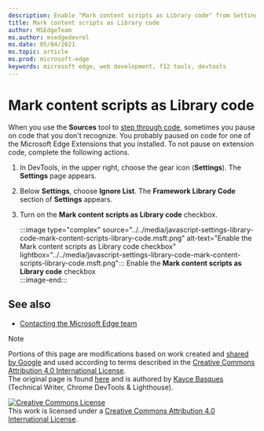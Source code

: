 ```yaml
---
description: Enable "Mark content scripts as Library code" from Settings > Framework Library Code.
title: Mark content scripts as Library code
author: MSEdgeTeam
ms.author: msedgedevrel
ms.date: 05/04/2021
ms.topic: article
ms.prod: microsoft-edge
keywords: microsoft edge, web development, f12 tools, devtools
---
```

<!-- Copyright Kayce Basques 

   Licensed under the Apache License, Version 2.0 (the "License");
   you may not use this file except in compliance with the License.
   You may obtain a copy of the License at

       https://www.apache.org/licenses/LICENSE-2.0

   Unless required by applicable law or agreed to in writing, software
   distributed under the License is distributed on an "AS IS" BASIS,
   WITHOUT WARRANTIES OR CONDITIONS OF ANY KIND, either express or implied.
   See the License for the specific language governing permissions and
   limitations under the License.  -->
# Mark content scripts as Library code  

When you use the **Sources** tool to [step through code][DevToolsJavascriptStepThroughCode], sometimes you pause on code that you don't recognize.  You probably paused on code for one of the Microsoft Edge Extensions that you installed.  To not pause on extension code, complete the following actions.  

1.  In DevTools, in the upper right, choose the gear icon (**Settings**).  The **Settings** page appears.  
1.  Below **Settings**, choose **Ignore List**.  The **Framework Library Code** section of **Settings** appears.  
1.  Turn on the **Mark content scripts as Library code** checkbox.  
    
    :::image type="complex" source="../../media/javascript-settings-library-code-mark-content-scripts-library-code.msft.png" alt-text="Enable the Mark content scripts as Library code checkbox" lightbox="../../media/javascript-settings-library-code-mark-content-scripts-library-code.msft.png":::
       Enable the **Mark content scripts as Library code** checkbox  
    :::image-end:::  


<!-- ====================================================================== -->
## See also

*  [Contacting the Microsoft Edge team][Contact]


<!-- ====================================================================== -->
<!-- links -->
[Contact]: ../../../contact.md "Contacting the Microsoft Edge team | Microsoft Edge Developer documentation"
[DevToolsJavascriptStepThroughCode]: ../index.md#step-4-step-through-the-code "Step 4: Step through the code - Get started with debugging JavaScript in Microsoft Edge DevTools | Microsoft Docs"  

> [!NOTE]
> Portions of this page are modifications based on work created and [shared by Google][GoogleSitePolicies] and used according to terms described in the [Creative Commons Attribution 4.0 International License][CCA4IL].  
> The original page is found [here](https://developers.google.com/web/tools/chrome-devtools/javascript/guides/blackbox-chrome-extension-scripts) and is authored by [Kayce Basques][KayceBasques] \(Technical Writer, Chrome DevTools \& Lighthouse\).  

[![Creative Commons License][CCby4Image]][CCA4IL]  
This work is licensed under a [Creative Commons Attribution 4.0 International License][CCA4IL].  

[CCA4IL]: https://creativecommons.org/licenses/by/4.0  
[CCby4Image]: https://i.creativecommons.org/l/by/4.0/88x31.png  
[GoogleSitePolicies]: https://developers.google.com/terms/site-policies  
[KayceBasques]: https://developers.google.com/web/resources/contributors#kayce-basques  
